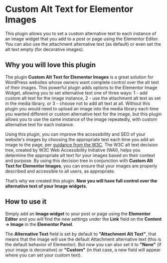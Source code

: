 # Custom Alt Text for Elementor Images

This plugin allows you to set a custom alternative text to each instance of an image widget that you add to a post or page using the Elementor Editor. You can also use the attachment alternative text (as default) or even set the alt text empty (for decorative images).

## Why you will love this plugin

The plugin **Custom Alt Text for Elementor Images** is a great solution for WordPress websites whose owners want complete control over the alt text of their images. This powerful plugin adds options to the Elementor Image Widget, allowing you to set alternative text one of three ways: 1 - add custom alt text for the image instance, 2 - use the attachment alt text as set in the media library, or 3 - choose not to add alt text at all. Without this plugin you would need to upload an image into the media library each time you wanted different or custom alternative text for the image, but this plugin allows you to use the same instance of the image repeatedly, with custom alternative text for each instance.

Using this plugin, you can improve the accessibility and SEO of your website's images by choosing the appropriate text each time you add an image to the page, per [guidance from the W3C](https://www.w3.org/WAI/tutorials/images/decision-tree). The W3C alt text decision tree, created by W3C Web Accessibility Initiative (WAI), helps you determine the appropriate alt text for your images based on their context and purpose. By using this decision tree in conjunction with **Custom Alt Text for Elementor Images**, you can ensure that your images are properly described and accessible to all users, as appropriate.

That’s why we created this plugin. **Now you will have full control over the alternative text of your Image widgets.**

## How to use it

Simply add an **Image widget** to your post or page using the **Elementor Editor** and you will find the new settings under the **Link** field on the **Content → Image** in the **Elementor Panel**.

The **Alternative Text** field is set by default to **"Attachment Alt Text"**, that means that the image will use the default Attachment alternative text (this is the default behavior of Elementor). But now you can also set it to **"None"** (if your image is decorative) or **"Custom"** (in that case, a new field will appear where you can set your custom text).
